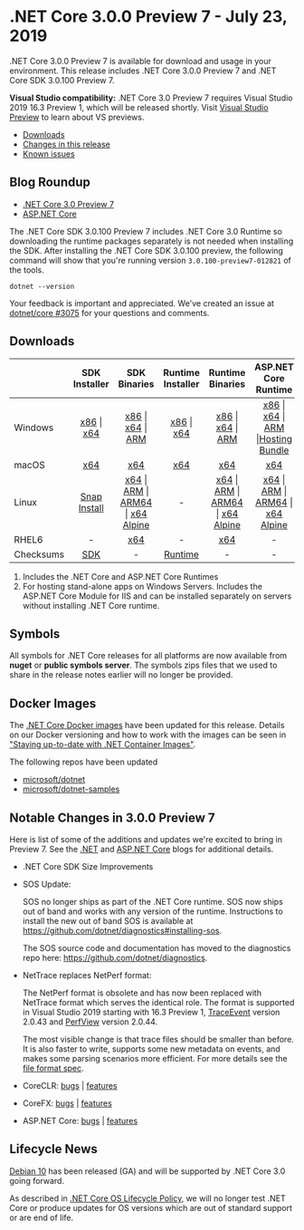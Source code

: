 # .NET Core 3.0.0 Preview 7 - July 23, 2019

.NET Core 3.0.0 Preview 7 is available for download and usage in your environment. This release includes .NET Core 3.0.0 Preview 7 and .NET Core SDK 3.0.100 Preview 7.

**Visual Studio compatibility:** .NET Core 3.0 Preview 7 requires Visual Studio 2019 16.3 Preview 1, which will be released shortly. Visit [Visual Studio Preview](https://visualstudio.microsoft.com/vs/preview/) to learn about VS previews.

* [Downloads](#downloads)
* [Changes in this release](#notable-changes-in-300-preview-7)
* [Known issues](3.0.0-preview-known-issues.md)

## Blog Roundup
* [.NET Core 3.0 Preview 7][dotnet-blog]
* [ASP.NET Core][aspnet-blog]

The .NET Core SDK 3.0.100 Preview 7 includes .NET Core 3.0 Runtime so downloading the runtime packages separately is not needed when installing the SDK. After installing the .NET Core SDK 3.0.100 preview, the following command will show that you're running version `3.0.100-preview7-012821` of the tools.

`dotnet --version`

Your feedback is important and appreciated. We've created an issue at [dotnet/core #3075](https://github.com/dotnet/core/issues/3075) for your questions and comments.

## Downloads

|           | SDK Installer                        | SDK Binaries                 | Runtime Installer                                        | Runtime Binaries                                 | ASP.NET Core Runtime           |
| --------- | :------------------------------------------:     | :----------------------:                 | :---------------------------:                            | :-------------------------:                      | :-----------------:            |
| Windows   | [x86][dotnet-sdk-win-x86.exe] \| [x64][dotnet-sdk-win-x64.exe] | [x86][dotnet-sdk-win-x86.zip] \| [x64][dotnet-sdk-win-x64.zip] \| [ARM][dotnet-sdk-win-arm.zip] | [x86][dotnet-runtime-win-x86.exe] \| [x64][dotnet-runtime-win-x64.exe] | [x86][dotnet-runtime-win-x86.zip] \| [x64][dotnet-runtime-win-x64.zip] \| [ARM][dotnet-runtime-win-arm.zip]  | [x86][aspnetcore-runtime-win-x86.exe] \| [x64][aspnetcore-runtime-win-x64.exe] \| [ARM][aspnetcore-runtime-win-arm.zip] \|[Hosting Bundle][dotnet-hosting-win.exe] |
| macOS     | [x64][dotnet-sdk-osx-x64.pkg]  | [x64][dotnet-sdk-osx-x64.tar.gz]     | [x64][dotnet-runtime-osx-x64.pkg] | [x64][dotnet-runtime-osx-x64.tar.gz] | [x64][aspnetcore-runtime-osx-x64.tar.gz] |
| Linux     |  [Snap Install](3.0.0-preview7-download.md)  | [x64][dotnet-sdk-linux-x64.tar.gz] \| [ARM][dotnet-sdk-linux-arm.tar.gz] \| [ARM64][dotnet-sdk-linux-arm64.tar.gz] \| [x64 Alpine][dotnet-sdk-linux-musl-x64.tar.gz] | - | [x64][dotnet-runtime-linux-x64.tar.gz] \| [ARM][dotnet-runtime-linux-arm.tar.gz] \| [ARM64][dotnet-runtime-linux-arm64.tar.gz] \| [x64 Alpine][dotnet-runtime-linux-musl-x64.tar.gz] | [x64][aspnetcore-runtime-linux-x64.tar.gz]  \| [ARM][aspnetcore-runtime-linux-arm.tar.gz] \| [ARM64][aspnetcore-runtime-linux-arm64.tar.gz] \| [x64 Alpine][aspnetcore-runtime-linux-musl-x64.tar.gz] |
| RHEL6     | -                                                | [x64][dotnet-sdk-rhel.6-x64.tar.gz]                    | -                                                        | [x64][dotnet-runtime-rhel.6-x64.tar.gz] | - |
| Checksums | [SDK][checksums-sdk]                             | -                                        | [Runtime][checksums-runtime]                             | - | - |

1. Includes the .NET Core and ASP.NET Core Runtimes
2. For hosting stand-alone apps on Windows Servers. Includes the ASP.NET Core Module for IIS and can be installed separately on servers without installing .NET Core runtime.

## Symbols
All symbols for .NET Core releases for all platforms are now available from **nuget** or **public symbols server**. The symbols zips files that we used to share in the release notes earlier will no longer be provided.

## Docker Images

The [.NET Core Docker images](https://hub.docker.com/r/microsoft/dotnet/) have been updated for this release. Details on our Docker versioning and how to work with the images can be seen in ["Staying up-to-date with .NET Container Images"](https://devblogs.microsoft.com/dotnet/staying-up-to-date-with-net-container-images/).

The following repos have been updated

* [microsoft/dotnet](https://hub.docker.com/r/microsoft/dotnet)
* [microsoft/dotnet-samples](https://hub.docker.com/r/microsoft/dotnet-samples)

## Notable Changes in 3.0.0 Preview 7

Here is list of some of the additions and updates we're excited to bring in Preview 7. See the [.NET][dotnet-blog] and [ASP.NET Core][aspnet-blog] blogs for additional details.

* .NET Core SDK Size Improvements

* SOS Update:

    SOS no longer ships as part of the .NET Core runtime. SOS now ships out of band and works with any version of the runtime. Instructions to install the new out of band SOS is available at https://github.com/dotnet/diagnostics#installing-sos.

    The SOS source code and documentation has moved to the diagnostics repo here: https://github.com/dotnet/diagnostics.

* NetTrace replaces NetPerf format:

    The NetPerf format is obsolete and has now been replaced with NetTrace format which serves the identical role. The format is supported in Visual Studio 2019 starting with 16.3 Preview 1, [TraceEvent](https://github.com/microsoft/perfview/releases/tag/T.2.0.43) version 2.0.43 and [PerfView](https://github.com/microsoft/perfview/releases/tag/P2.0.44) version 2.0.44.

    The most visible change is that trace files should be smaller than before. It is also faster to write, supports some new metadata on events, and makes some parsing scenarios more efficient. For more details see the [file format spec](https://github.com/microsoft/perfview/blob/0c7e80e04d9ccefad7eef3e0c675225905c86f44/src/TraceEvent/EventPipe/EventPipeFormat.md).
* CoreCLR: [bugs][coreclr_bugs] | [features][coreclr_features]
* CoreFX: [bugs][corefx_bugs] | [features][corefx_features]
* ASP.NET Core: [bugs][aspnet_bugs] | [features][aspnet_features]

## Lifecycle News
[Debian 10](https://www.debian.org/releases/buster/) has been released (GA) and will be supported by .NET Core 3.0 going forward.

As described in [.NET Core OS Lifecycle Policy](../../../os-lifecycle-policy.md), we will no longer test .NET Core or produce updates for OS versions which are out of standard support or are end of life.

[blob-runtime]: https://builds.dotnet.microsoft.com/dotnet/Runtime/
[blob-sdk]: https://builds.dotnet.microsoft.com/dotnet/Sdk/
[release-notes]: 3.0.0-preview7.md

[dotnet-host-x64.deb]: https://download.visualstudio.microsoft.com/download/pr/75df8900-3c7c-4c83-a142-ac464aba5424/2b9621b80f3e6777d436f6aabaaced27/dotnet-host-3.0.0-preview7-27912-14-x64.deb
[dotnet-host-x64.rpm]: https://download.visualstudio.microsoft.com/download/pr/21c1edcc-4296-45fe-9e09-b5f0b992ec04/4119552e4774c7d2289cdac1b41d005d/dotnet-host-3.0.0-preview7-27912-14-x64.rpm
[dotnet-hostfxr-x64.deb]: https://download.visualstudio.microsoft.com/download/pr/14afe93a-0608-455f-835d-21bad58b79c5/0bdf5dea07ed8b2724a4a9b4f2e291c5/dotnet-hostfxr-3.0.0-preview7-27912-14-x64.deb
[dotnet-hostfxr-x64.rpm]: https://download.visualstudio.microsoft.com/download/pr/e1d79e2c-7d95-46be-a394-7ada4821fdb9/3a36e07e3d8db39db289123fa0c339eb/dotnet-hostfxr-3.0.0-preview7-27912-14-x64.rpm

[dotnet-runtime-linux-arm.tar.gz]: https://download.visualstudio.microsoft.com/download/pr/02a60af9-15e0-4635-9f50-7394c181cecd/e19f0798e496e6625811f9779df939fc/dotnet-runtime-3.0.0-preview7-27912-14-linux-arm.tar.gz
[dotnet-runtime-linux-arm64.tar.gz]: https://download.visualstudio.microsoft.com/download/pr/d9095852-56f2-421a-a322-b254c9f5d106/dc71dc5bc53c81e868d40221316c9a09/dotnet-runtime-3.0.0-preview7-27912-14-linux-arm64.tar.gz
[dotnet-runtime-linux-musl-x64.tar.gz]: https://download.visualstudio.microsoft.com/download/pr/523c8c81-e023-482c-83a5-1723ea48e104/2032044c9402893bcec6c6fb32d9c0ba/dotnet-runtime-3.0.0-preview7-27912-14-linux-musl-x64.tar.gz
[dotnet-runtime-linux-x64.tar.gz]: https://download.visualstudio.microsoft.com/download/pr/8ac39a59-0f01-4f2d-8a3b-41b7b6d01f21/e2db10c3498c7344aa6847721a8cb832/dotnet-runtime-3.0.0-preview7-27912-14-linux-x64.tar.gz
[dotnet-runtime-osx-x64.pkg]: https://download.visualstudio.microsoft.com/download/pr/519eb30b-5850-4b5e-a874-82df9bab07fb/0fc500b49aee8b59e6b8eac668f818e4/dotnet-runtime-3.0.0-preview7-27912-14-osx-x64.pkg
[dotnet-runtime-osx-x64.tar.gz]: https://download.visualstudio.microsoft.com/download/pr/38d85975-b7e9-4eb9-ab6a-cae6d09e5ef0/2763b3065f1e2bf6951e26557282bb82/dotnet-runtime-3.0.0-preview7-27912-14-osx-x64.tar.gz
[dotnet-runtime-rhel.6-x64.tar.gz]: https://download.visualstudio.microsoft.com/download/pr/9a403fa2-5072-456e-8312-746d1b846f7a/65301afee6825496555e30cedddc67c8/dotnet-runtime-3.0.0-preview7-27912-14-rhel.6-x64.tar.gz
[dotnet-runtime-win-arm.zip]: https://download.visualstudio.microsoft.com/download/pr/413e4397-a862-485f-ae54-9ba2f01ee6a1/722c79fd7b8ee394e4d38fb0093d2ead/dotnet-runtime-3.0.0-preview7-27912-14-win-arm.zip
[dotnet-runtime-win-x64.exe]: https://download.visualstudio.microsoft.com/download/pr/9ef148e5-e1e2-46a5-a0bf-c556cc999204/d0e0882b1fb57b7fcf850e80ada3df4f/dotnet-runtime-3.0.0-preview7-27912-14-win-x64.exe
[dotnet-runtime-win-x64.zip]: https://download.visualstudio.microsoft.com/download/pr/7b03088b-2ab1-4a29-abd8-287e990946d4/498f424a6bda8e369806e4a765eb37db/dotnet-runtime-3.0.0-preview7-27912-14-win-x64.zip
[dotnet-runtime-win-x86.exe]: https://download.visualstudio.microsoft.com/download/pr/5dd5f4db-81b6-42d0-9a9d-b6457ef231b8/68800a8d75cc2dc92b0816b4acdeee33/dotnet-runtime-3.0.0-preview7-27912-14-win-x86.exe
[dotnet-runtime-win-x86.zip]: https://download.visualstudio.microsoft.com/download/pr/8832b0fc-e294-4ff4-829b-051655e09073/2b9f733971983809fa7811abc01b1881/dotnet-runtime-3.0.0-preview7-27912-14-win-x86.zip
[dotnet-runtime-x64.deb]: https://download.visualstudio.microsoft.com/download/pr/e091a028-ba39-4fa7-b67e-ea94cc17c796/486715c7f03753721d3e36eb2802b78a/dotnet-runtime-3.0.0-preview7-27912-14-x64.deb
[dotnet-runtime-x64.rpm]: https://download.visualstudio.microsoft.com/download/pr/db43af51-c07c-4ce2-8ac9-ea3ef2c6ab9a/9fe1680c15cb421765e18a010fe8d4e8/dotnet-runtime-3.0.0-preview7-27912-14-x64.rpm
[dotnet-runtime-deps-centos.7-x64.rpm]: https://download.visualstudio.microsoft.com/download/pr/422a9ec8-ea7b-4c9a-a4f4-5c2fe97c5d03/4223ae36afed5b281c5ae67a641e6a16/dotnet-runtime-deps-3.0.0-preview7-27912-14-centos.7-x64.rpm
[dotnet-runtime-deps-fedora.27-x64.rpm]: https://download.visualstudio.microsoft.com/download/pr/72b648e4-3f67-4311-86a6-5a7ccb29905a/d7252cc35caaab93516eb3acef41fcce/dotnet-runtime-deps-3.0.0-preview7-27912-14-fedora.27-x64.rpm
[dotnet-runtime-deps-opensuse.42-x64.rpm]: https://download.visualstudio.microsoft.com/download/pr/faa95feb-79e1-4a15-ab9b-f09d7ba95c23/c9effc067e18a3a72db36c16683dd00a/dotnet-runtime-deps-3.0.0-preview7-27912-14-opensuse.42-x64.rpm
[dotnet-runtime-deps-oraclelinux.7-x64.rpm]: https://download.visualstudio.microsoft.com/download/pr/6aaffc73-62d5-4642-8877-2605c3be5781/0be97744d82d73f6e1db842d0dfd2185/dotnet-runtime-deps-3.0.0-preview7-27912-14-oraclelinux.7-x64.rpm
[dotnet-runtime-deps-rhel.7-x64.rpm]: https://download.visualstudio.microsoft.com/download/pr/cb7bdfbc-6535-4197-8b91-daed8438d43d/6a2f3f1b55458426587da52e2d29e387/dotnet-runtime-deps-3.0.0-preview7-27912-14-rhel.7-x64.rpm
[dotnet-runtime-deps-sles.12-x64.rpm]: https://download.visualstudio.microsoft.com/download/pr/598d1ea4-6d87-4612-876a-d7f505473fd8/cf2a4f643df307ff5f3a124f82eed8ae/dotnet-runtime-deps-3.0.0-preview7-27912-14-sles.12-x64.rpm
[dotnet-runtime-deps-x64.deb]: https://download.visualstudio.microsoft.com/download/pr/d2aa2c7e-d7f5-4868-9217-63f8b5a9cc2e/d25435ba6ff71c8959c89eb3ab8dcd21/dotnet-runtime-deps-3.0.0-preview7-27912-14-x64.deb

[aspnetcore-runtime-linux-arm.tar.gz]: https://download.visualstudio.microsoft.com/download/pr/e4aec681-f869-494b-84b7-8891ed57f14c/44748bf22dec06c9a8c24b2c4b1dc343/aspnetcore-runtime-3.0.0-preview7.19365.7-linux-arm.tar.gz
[aspnetcore-runtime-linux-arm64.tar.gz]: https://download.visualstudio.microsoft.com/download/pr/8c05daa0-f842-4f54-857d-94f066aec7bd/6206defbf72869fbc17a717edb0e5aec/aspnetcore-runtime-3.0.0-preview7.19365.7-linux-arm64.tar.gz
[aspnetcore-runtime-linux-musl-x64.tar.gz]: https://download.visualstudio.microsoft.com/download/pr/e95772a9-f0e5-45f4-b06d-3b53b75ccb28/d180b377fcc9fb805569a565ed5a9ab9/aspnetcore-runtime-3.0.0-preview7.19365.7-linux-musl-x64.tar.gz
[aspnetcore-runtime-linux-x64.tar.gz]: https://download.visualstudio.microsoft.com/download/pr/02241c22-f7c1-4eb9-a599-02c3b27461f0/00725bf30e6deadc0facc9a1757d0eea/aspnetcore-runtime-3.0.0-preview7.19365.7-linux-x64.tar.gz
[aspnetcore-runtime-osx-x64.tar.gz]: https://download.visualstudio.microsoft.com/download/pr/7b6c1370-8878-4203-8d4b-16ef649e9c3e/c9184449bb94f844150b04480006e3fd/aspnetcore-runtime-3.0.0-preview7.19365.7-osx-x64.tar.gz
[aspnetcore-runtime-rh.rhel.7-x64.rpm]: https://download.visualstudio.microsoft.com/download/pr/2fa0a3dc-5e14-4916-82a3-f11fff13e8c1/71bddc4ecefc2992ea2f20fa4c3cda75/aspnetcore-runtime-3.0.0-preview7.19365.7-rh.rhel.7-x64.rpm
[aspnetcore-runtime-win-arm.zip]: https://download.visualstudio.microsoft.com/download/pr/02804c86-4380-4f12-a2a7-e5a1503582a3/ea1083125d4fcd1457001ad9de239922/aspnetcore-runtime-3.0.0-preview7.19365.7-win-arm.zip
[aspnetcore-runtime-win-x64.exe]: https://download.visualstudio.microsoft.com/download/pr/3e73f590-8f63-4971-b382-1845e0f165d2/d3383b1cda46753f0ff351d702d5e416/aspnetcore-runtime-3.0.0-preview7.19365.7-win-x64.exe
[aspnetcore-runtime-win-x64.zip]: https://download.visualstudio.microsoft.com/download/pr/d7198b9e-fd9b-41ca-b6ab-910aaf9fe430/63fa5f438935ded6f56fa676cfac126b/aspnetcore-runtime-3.0.0-preview7.19365.7-win-x64.zip
[aspnetcore-runtime-win-x86.exe]: https://download.visualstudio.microsoft.com/download/pr/0fc46441-25dd-4058-b4e7-b1d16ae95382/5cfb6abe90b1d003dea5e295c6d2e4c2/aspnetcore-runtime-3.0.0-preview7.19365.7-win-x86.exe
[aspnetcore-runtime-win-x86.zip]: https://download.visualstudio.microsoft.com/download/pr/8aac48a1-f2ec-4592-8cb8-e037e8439eaf/7469a9bde5afb34d37a9d9a42e9ba281/aspnetcore-runtime-3.0.0-preview7.19365.7-win-x86.zip
[aspnetcore-runtime-x64.deb]: https://download.visualstudio.microsoft.com/download/pr/24905020-03ea-4cfc-9362-c48067865fb1/9bf81548b0121de0e92565d99b2680c0/aspnetcore-runtime-3.0.0-preview7.19365.7-x64.deb
[aspnetcore-runtime-x64.rpm]: https://download.visualstudio.microsoft.com/download/pr/9da0987c-e44a-4e20-b6d7-7fe8710af24f/c8398b1c24181cb401481bfda1d91951/aspnetcore-runtime-3.0.0-preview7.19365.7-x64.rpm
[aspnetcore-targeting-pack.deb]: https://download.visualstudio.microsoft.com/download/pr/ab736c3a-7d76-4e4f-bb38-276a8461f136/e52cd442cf11475581d648c70e9a0fe9/aspnetcore-targeting-pack-3.0.0-preview7.19365.7.deb
[aspnetcore-targeting-pack.rpm]: https://download.visualstudio.microsoft.com/download/pr/219d6a6b-1d89-4568-b948-59fe9e641f74/d2538df6dceb35a292a2f87a494d6b1b/aspnetcore-targeting-pack-3.0.0-preview7.19365.7.rpm
[dotnet-hosting-win.exe]: https://download.visualstudio.microsoft.com/download/pr/bf79e503-defd-4034-a5d4-a5c055f5d589/7383e4dac92dc0cc7f1075321d6394c6/dotnet-hosting-3.0.0-preview7.19365.7-win.exe

[dotnet-sdk-linux-arm.tar.gz]: https://download.visualstudio.microsoft.com/download/pr/11d6ec80-4d7f-4100-8a54-809ed30b203e/1c0267225b22437aca9fdfe04160d1d5/dotnet-sdk-3.0.100-preview7-012821-linux-arm.tar.gz
[dotnet-sdk-linux-arm64.tar.gz]: https://download.visualstudio.microsoft.com/download/pr/bfc59591-60a7-47e4-80ac-c345c70daf71/38efa2e4d9a70e35e85145e7da88aa54/dotnet-sdk-3.0.100-preview7-012821-linux-arm64.tar.gz
[dotnet-sdk-linux-musl-x64.tar.gz]: https://download.visualstudio.microsoft.com/download/pr/39a668ec-feee-4655-bae9-7d2d276e3158/7df1b578dccaba181527f60d5390955a/dotnet-sdk-3.0.100-preview7-012821-linux-musl-x64.tar.gz
[dotnet-sdk-linux-x64.tar.gz]: https://download.visualstudio.microsoft.com/download/pr/c624c5d6-0e9c-4dd9-9506-6b197ef44dc8/ad61b332f3abcc7dec3a49434e4766e1/dotnet-sdk-3.0.100-preview7-012821-linux-x64.tar.gz
[dotnet-sdk-osx-x64.pkg]: https://download.visualstudio.microsoft.com/download/pr/64cb8405-ee15-4a9a-bf25-1201531f4519/b619596c137a08b204fc79a213bb9763/dotnet-sdk-3.0.100-preview7-012821-osx-x64.pkg
[dotnet-sdk-osx-x64.tar.gz]: https://download.visualstudio.microsoft.com/download/pr/8359b463-1d6f-4be0-b6bf-41c163e22573/9f1ad6cb14b8c622642c96933e274211/dotnet-sdk-3.0.100-preview7-012821-osx-x64.tar.gz
[dotnet-sdk-rhel.6-x64.tar.gz]: https://download.visualstudio.microsoft.com/download/pr/0b879894-41f9-4a9c-9458-40424d419336/7cf6f9883cb04b13e3a8f9a9a373399e/dotnet-sdk-3.0.100-preview7-012821-rhel.6-x64.tar.gz
[dotnet-sdk-win-arm.zip]: https://download.visualstudio.microsoft.com/download/pr/a57b91a2-e194-47be-855c-50a301b6a6d0/6ff599db0542abbeae5ab2ce44240c37/dotnet-sdk-3.0.100-preview7-012821-win-arm.zip
[dotnet-sdk-win-x64.exe]: https://download.visualstudio.microsoft.com/download/pr/a65e3536-ad76-4808-9920-83702aeed082/3c6ab9eaa0bc99df442be91e7b7950ff/dotnet-sdk-3.0.100-preview7-012821-win-x64.exe
[dotnet-sdk-win-x64.zip]: https://download.visualstudio.microsoft.com/download/pr/41e4c58f-3ac9-43f6-84b6-f57d2135331a/3691b61f15f1f5f844d687e542c4dc72/dotnet-sdk-3.0.100-preview7-012821-win-x64.zip
[dotnet-sdk-win-x86.exe]: https://download.visualstudio.microsoft.com/download/pr/e7e10509-f1ec-4d5c-9fe9-33a2d5a8fac0/dcf905cdac05719a5a5fa1ee1c365c4e/dotnet-sdk-3.0.100-preview7-012821-win-x86.exe
[dotnet-sdk-win-x86.zip]: https://download.visualstudio.microsoft.com/download/pr/32653590-afde-4109-8592-f19220d5ed2e/4128a2693ad0521f4c321290496113ac/dotnet-sdk-3.0.100-preview7-012821-win-x86.zip
[dotnet-sdk-x64.deb]: https://download.visualstudio.microsoft.com/download/pr/e9a2527e-e38f-4bec-9b63-2ba4dedfd748/358830b14b2a7d2ae5cf8260c041e898/dotnet-sdk-3.0.100-preview7-012821-x64.deb
[dotnet-sdk-x64.rpm]: https://download.visualstudio.microsoft.com/download/pr/e0762c9a-6e37-410d-9b32-254f3f19106a/bc7f3d5980afb56aae800f91388cba9d/dotnet-sdk-3.0.100-preview7-012821-x64.rpm

[checksums-runtime]: https://builds.dotnet.microsoft.com/dotnet/checksums/3.0.0-preview7-27912-14-runtime-sha.txt
[checksums-sdk]: https://builds.dotnet.microsoft.com/dotnet/checksums/3.0.100-preview7-012821-sdk-sha.txt

[linux-install]: https://learn.microsoft.com/dotnet/core/install/linux

[dotnet-blog]: https://devblogs.microsoft.com/dotnet/announcing-net-core-3-0-preview-7/
[aspnet-blog]: https://devblogs.microsoft.com/aspnet/asp-net-core-and-blazor-updates-in-net-core-3-0-preview-7/

[aspnet_bugs]: https://github.com/aspnet/AspNetCore/issues?q=is%3Aissue+milestone%3A3.0.0-preview7+label%3ADone+label%3Abug
[aspnet_features]: https://github.com/aspnet/AspNetCore/issues?q=is%3Aissue+milestone%3A3.0.0-preview7+label%3ADone+label%3Aenhancement
[coreclr_bugs]: https://github.com/dotnet/coreclr/issues?utf8=%E2%9C%93&q=is%3Aissue+milestone%3A3.0+label%3Abug+
[coreclr_features]: https://github.com/dotnet/coreclr/issues?q=is%3Aissue+milestone%3A3.0+label%3Aenhancement
[corefx_bugs]: https://github.com/dotnet/corefx/issues?q=is%3Aissue+milestone%3A3.0+label%3Abug
[corefx_features]: https://github.com/dotnet/corefx/issues?q=is%3Aissue+milestone%3A3.0+label%3Aenhancement
